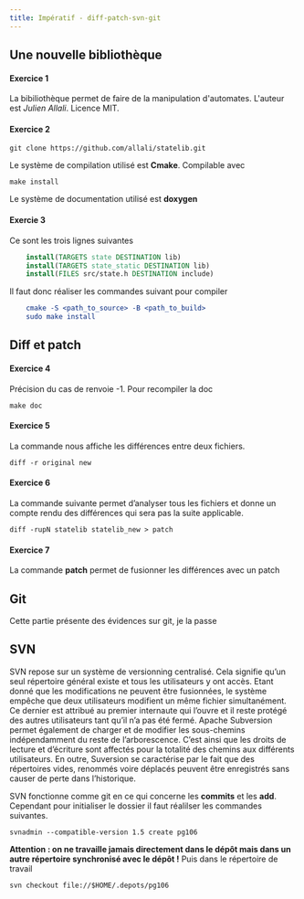 ```yaml
---
title: Impératif - diff-patch-svn-git
---
```


## <i class="fas fa-code"></i> Une nouvelle bibliothèque

#### Exercice 1

La bibiliothèque permet de faire de la manipulation d'automates. L'auteur est
*Julien Allali*. Licence MIT.

#### Exercice 2

    git clone https://github.com/allali/statelib.git

Le système de compilation utilisé est **Cmake**. Compilable avec

    make install

Le système de documentation utilisé est **doxygen**

#### Exercie 3

Ce sont les trois lignes suivantes

```cmake
    install(TARGETS state DESTINATION lib)
    install(TARGETS state_static DESTINATION lib)
    install(FILES src/state.h DESTINATION include)
```

Il faut donc réaliser les commandes suivant pour compiler

```cmake
    cmake -S <path_to_source> -B <path_to_build>
    sudo make install
```

## <i class="fas fa-code"></i> Diff et patch

#### Exercice 4

Précision du cas de renvoie -1.
Pour recompiler la doc

    make doc

#### Exercice 5

La commande nous affiche les différences entre deux fichiers.

    diff -r original new

#### Exercice 6

La commande suivante permet d&rsquo;analyser tous les fichiers et donne un compte
rendu des différences qui sera pas la suite applicable.

    diff -rupN statelib statelib_new > patch

#### Exercice 7

La commande **patch** permet de fusionner les différences avec un patch

## <i class="fas fa-code"></i> Git

Cette partie présente des évidences sur git, je la passe

## <i class="fas fa-code"></i> SVN

SVN repose sur un système de versionning centralisé. Cela signifie qu’un seul
répertoire général existe et tous les utilisateurs y ont accès. Etant donné que
les modifications ne peuvent être fusionnées, le système empêche que deux
utilisateurs modifient un même fichier simultanément. Ce dernier est attribué au
premier internaute qui l’ouvre et il reste protégé des autres utilisateurs tant
qu’il n’a pas été fermé. Apache Subversion permet également de charger et de
modifier les sous-chemins indépendamment du reste de l’arborescence. C’est ainsi
que les droits de lecture et d’écriture sont affectés pour la totalité des
chemins aux différents utilisateurs. En outre, Suversion se caractérise par le
fait que des répertoires vides, renommés voire déplacés peuvent être enregistrés
sans causer de perte dans l’historique.

SVN fonctionne comme git en ce qui concerne les **commits** et les **add**.
Cependant pour initialiser le dossier il faut réalilser les commandes suivantes.

    svnadmin --compatible-version 1.5 create pg106

**Attention : on ne travaille jamais directement dans le dépôt mais dans un**
**autre répertoire synchronisé avec le dépôt !**
Puis dans le répertoire de travail

    svn checkout file://$HOME/.depots/pg106

